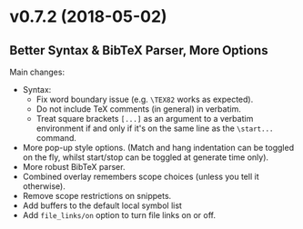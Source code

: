 # v0.7.2 (2018-05-02)

## Better Syntax & BibTeX Parser, More Options

Main changes:

- Syntax:
  - Fix word boundary issue (e.g. `\TEX82` works as expected).
  - Do not include TeX comments (in general) in verbatim.
  - Treat square brackets `[...]` as an argument to a verbatim environment if
    and only if it's on the same line as the `\start...` command.
- More pop-up style options. (Match and hang indentation can be toggled on the
  fly, whilst start/stop can be toggled at generate time only).
- More robust BibTeX parser.
- Combined overlay remembers scope choices (unless you tell it otherwise).
- Remove scope restrictions on snippets.
- Add buffers to the default local symbol list
- Add `file_links/on` option to turn file links on or off.
